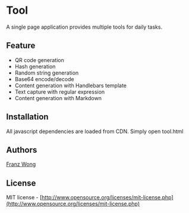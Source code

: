 # Tool

A single page application provides multiple tools for daily tasks.

## Feature

* QR code generation
* Hash generation
* Random string generation
* Base64 encode/decode
* Content generation with Handlebars template
* Text capture with regular expression
* Content generation with Markdown

## Installation

All javascript dependencies are loaded from CDN. Simply open tool.html

## Authors

[Franz Wong](https://github.com/franzwong)

## License

MIT license - [http://www.opensource.org/licenses/mit-license.php](http://www.opensource.org/licenses/mit-license.php)

